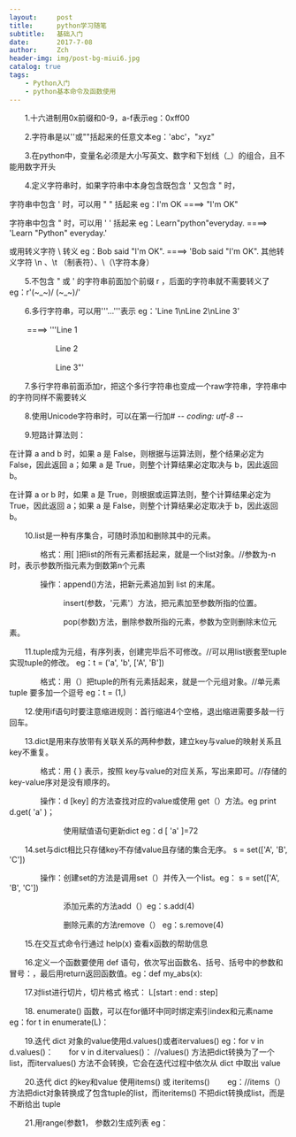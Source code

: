 ```yaml
---
layout:     post
title:      python学习随笔
subtitle:   基础入门
date:       2017-7-08
author:     Zch
header-img: img/post-bg-miui6.jpg
catalog: true
tags:
    - Python入门
	- python基本命令及函数使用
---
```


　　1.十六进制用0x前缀和0-9，a-f表示eg：0xff00

　　2.字符串是以''或""括起来的任意文本eg：'abc'，"xyz"

　　3.在python中，变量名必须是大小写英文、数字和下划线（_）的组合，且不能用数字开头

　　4.定义字符串时，如果字符串中本身包含既包含  '  又包含  "  时，

字符串中包含  ' 时，可以用 " " 括起来  eg：I'm OK  ====>  "I'm OK"

字符串中包含 " 时，可以用 ' ' 括起来  eg：Learn"python"everyday.  ====>    'Learn "Python" everyday.'

或用转义字符   \  转义 eg：Bob said "I'm OK". ====>  'Bob said \"I\'m OK\". 其他转义字符  \n 、\t （制表符）、\\（\字符本身）

　　5.不包含 " 或 ' 的字符串前面加个前缀 r ，后面的字符串就不需要转义了  eg：r'\(~_~)/ \(~_~)/'

　　6.多行字符串，可以用'''...'''表示 eg：'Line 1\nLine 2\nLine 3'

　　 ====> '''Line 1

　　　　　　Line 2

　　　　　　Line 3"'

　　7.多行字符串前面添加r，把这个多行字符串也变成一个raw字符串，字符串中的字符同样不需要转义

　　8.使用Unicode字符串时，可以在第一行加# -*- coding: utf-8 -*-

　　9.短路计算法则：

在计算 a and b 时，如果 a 是 False，则根据与运算法则，整个结果必定为 False，因此返回 a；如果 a 是 True，则整个计算结果必定取决与 b，因此返回 b。

在计算 a or b 时，如果 a 是 True，则根据或运算法则，整个计算结果必定为 True，因此返回 a；如果 a 是 False，则整个计算结果必定取决于 b，因此返回 b。

　　10.list是一种有序集合，可随时添加和删除其中的元素。

　　　　格式：用[ ]把list的所有元素都括起来，就是一个list对象。//参数为-n时，表示参数所指元素为倒数第n个元素

　　　　操作：append()方法，把新元素追加到 list 的末尾。

　　　　　　　insert(参数，'元素'）方法，把元素加至参数所指的位置。

　　　　　　　pop(参数)方法，删除参数所指的元素，参数为空则删除末位元素。

　　11.tuple成为元组，有序列表，创建完毕后不可修改。//可以用list嵌套至tuple实现tuple的修改。 eg：t = ('a', 'b', ['A', 'B'])

　　　　格式：用（）把tuple的所有元素括起来，就是一个元组对象。//单元素 tuple 要多加一个逗号 eg：t = (1,)

　　12.使用if语句时要注意缩进规则：首行缩进4个空格，退出缩进需要多敲一行回车。

　　13.dict是用来存放带有关联关系的两种参数，建立key与value的映射关系且key不重复。

　　　　格式：用 { } 表示，按照 key与value的对应关系，写出来即可。//存储的key-value序对是没有顺序的。

　　　　操作：d [key] 的方法查找对应的value或使用 get（）方法。eg print d.get( 'a' )；

　　　　　　　使用赋值语句更新dict  eg：d [ 'a' ]=72

　　14.set与dict相比只存储key不存储value且存储的集合无序。 s = set(['A', 'B', 'C'])

　　　　操作：创建set的方法是调用set（）并传入一个list。eg： s = set(['A', 'B', 'C'])

　　　　　　　添加元素的方法add（）eg：s.add(4)

　　　　　　　删除元素的方法remove（） eg：s.remove(4)

　　15.在交互式命令行通过 help(x) 查看x函数的帮助信息

　　16.定义一个函数要使用 def 语句，依次写出函数名、括号、括号中的参数和冒号：，最后用return返回函数值。eg：def my_abs(x):

　　17.对list进行切片，切片格式  格式：  L[start : end : step]

　　18. enumerate() 函数，可以在for循环中同时绑定索引index和元素name  eg：for t in enumerate(L)：

　　19.迭代 dict 对象的value使用d.values()或者itervalues()    eg：for v in d.values()：　　for v in d.itervalues()：   //values() 方法把dict转换为了一个list，而itervalues() 方法不会转换，它会在迭代过程中依次从 dict 中取出 value

　　20.迭代 dict 的key和value 使用items() 或 iteritems() 　　eg：//items（）方法把dict对象转换成了包含tuple的list，而iteritems() 不把dict转换成list，而是不断给出 tuple

　　21.用range(参数1， 参数2)生成列表  eg：

　

 

 

 